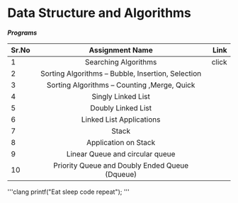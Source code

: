 # Data Structure and Algorithms 

***Programs***



| Sr.No |               Assignment Name                    | Link  |
| ------|:------------------------------------------------:| -----:|
| 1     |Searching Algorithms                              | click |
| 2     |Sorting Algorithms – Bubble, Insertion, Selection |       |
| 3     |Sorting Algorithms – Counting ,Merge, Quick       |       |
| 4     |Singly Linked List                                |       |
| 5     |Doubly Linked List                                |       |
| 6     |Linked List Applications                          |       |
| 7     |Stack                                             |       |
| 8     |Application on Stack                              |       |
| 9     |Linear Queue and circular queue                   |       |
|10     |Priority Queue and Doubly Ended Queue (Dqueue)    |       |

 

'''clang
printf("Eat sleep code repeat");
'''

